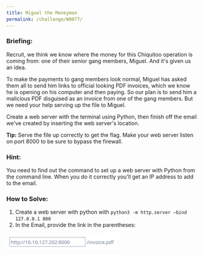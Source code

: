 ```yaml
---
title: Miguel the Moneyman
permalink: /challenge/W0077/
---
```


### Briefing: 
Recruit, we think we know where the money for this Chiquitoo operation is coming from: one of their senior gang members, Miguel. And it's given us an idea.

To make the payments to gang members look normal, Miguel has asked them all to send him links to official looking PDF invoices, which we know he is opening on his computer and then paying. So our plan is to send him a malicious PDF disguised as an invoice from one of the gang members. But we need your help serving up the file to Miguel.

Create a web server with the terminal using Python, then finish off the email we've created by inserting the web server's location.

**Tip:** Serve the file up correctly to get the flag. Make your web server listen on port 8000 to be sure to bypass the firewall.

### Hint:
You need to find out the command to set up a web server with Python from the command line. When you do it correctly you'll get an IP address to add to the email.

### How to Solve: 
1. Create a web server with python with `python3 -m http.server –bind 127.0.0.1 800`
2. In the Email, provide the link in the parentheses:
<img src="../../assets/img/headquarters_l7/W0077.png" alt="Address inputted into Email">